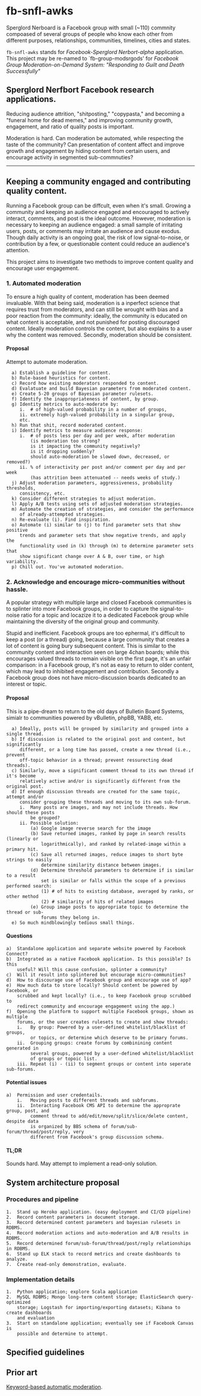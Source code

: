 # fb-snfl-awks

Sperglord Nerboard is a Facebook group with small (~110) commnity compoased
of several groups of people who know each other from different purposes, 
relationships, communities, timelines, cities and states.

`fb-snfl-awks` stands for *Facebook-Sperglord Nerbort-alpha* application. This
project may be re-named to `fb-group-modsrgods' for *Facebook Group
Moderation-on-Demand System: "Responding to Guilt and Death Successfully"*

## Sperglord Nerfbort Facebook research applications.

Reducing audience attrition, "shitposting," "copypasta," and becoming a
"funeral home for dead memes," and improving community growth, engagement,
and ratio of quality posts is important. 

Moderation is hard. Can moderation be automated, while respecting the taste
of the community? Can presentation of content affect and improve growth and
engagement by hiding content from certain users, and encourage activity in
segmented sub-commnuties? 

---

## Keeping a community engaged and contributing quality content.

Running a Facebook group can be diffcult, even when it's small. Growing a
community and keeping an audience engaged and encouraged to actively
interact, comments, and post is the ideal outcome. However, moderation is
necessary to keeping an audience engaged: a small sample of irritating
users, posts, or comments may irritate an audience and cause exodus. Though
daily activity is an ongoing goal, the risk of low signal-to-noise, or
contribution by a few, or questionable content could reduce an audience's
attention.

This project aims to investigate two methods to improve content quality and
encourage user engagement.

### 1. Automated moderation

To ensure a high quality of content, moderation has been deemed invaluable.
With that being said, moderation is a inperfect science that requires trust
from moderators, and can still be wrought with bias and a poor reaction from
the community: ideally, the community is educated on what content is acceptable,
and not punished for posting discouraged content. Ideally moderation controls
the content, but also explains to a user why the content was removed. Secondly,
moderation should be consistent. 

#### Proposal

Attempt to automate moderation.

      a) Establish a guideline for content.
      b) Rule-based heuristics for content.
      c) Record how existing moderators responded to content.
      d) Evalatuate and build Bayesian parameters from moderated content.
      e) Create 5-20 groups of Bayesian parameter rulesets.
      f) Identify the inappropriateness of content, by group.
      g) Identity metrics to auto-moderate by: 
         i.  # of high-valued probability in a number of groups,
         ii. extremely high-valued probability in a singular group,
         etc.
      h) Run that shit, record moderated content.
      i) Identify metrics to measure audience response:
         i.  # of posts less per day and per week, after moderation
             (is moderation too strong?
             is it impacting the community negatively?
             is it dropping suddenly?
             should auto-moderation be slowed down, decreased, or removed?)
         ii. % of interactivity per post and/or comment per day and per week
             (has attrition been attenuated -- needs weeks of study.)
      j) Adjust moderation parameters, aggressiveness, probability thresholds,
         consistency, etc.
      k) Consider different strategies to adjust moderation.
      l) Apply A/B tests using sets of adjusted moderation strategies.
      m) Automate the creation of strategies, and consider the performance 
         of already-attempted strategies.
      n) Re-evaluate (i). Find inspiration.
      o) Automate (i) similar to (j) to find parameter sets that show positive
         trends and parameter sets that show negative trends, and apply the
         functionality used in (k) through (m) to determine parameter sets that
         show significant change over A & B, over time, or high variability.
      p) Chill out. You've automated moderation.
  
### 2. Acknowledge and encourage micro-communities without hassle.

A popular strategy with multiple large and closed Facebook communities is
to splinter into more Facebook groups, in order to capture the signal-to-
noise ratio for a topic and locazize it to a dedicated Facebook group while
maintaining the diversity of the original group and community.

Stupid and inefficient. Facebook groups are too ephermal, it's difficult to
keep a post (or a thread) going, because a large community that creates a 
lot of content is going bury subsequent content. This is similar to the 
community content and interaction seen on large 4chan boards; while this
encourages valued threads to remain visible on the first page, it's an unfair
comparison: in a Facebook group, it's not as easy to return to older content,
which may lead to inhibited engagement and contribution. Secondly a Facebook
group does not have micro-discussion boards dedicated to an interest or
topic.

#### Proposal

This is a pipe-dream to return to the old days of Bulletin Board Systems,
simialr to communities powered by vBulletin, phpBB, YABB, etc.

      a) Ideally, posts will be grouped by similarity and grouped into a single thread.
      b) If discussion is related to the original post and content, but significantly
         different, or a long time has passed, create a new thread (i.e., prevent
         off-topic behavior in a thread; prevent ressurecting dead threads).
      c) Similarly, move a significant comment thread to its own thread if it's become
         relatively active and/or is significantly different from the original post.
      d) If enough discussion threads are created for the same topic, attempt and/or
         consider grouping these threads and moving to its own sub-forum.
         i.  Many posts are images, and may not include threads. How should these posts
             be grouped? 
         ii. Possible solution:  
             (a) Google image reverse search for the image
             (b) Save returned images, ranked by page in search results (linearly or
                 logarithmically), and ranked by related-image within a primary hit.
             (c) Save all returned images, reduce images to short byte strings to easily
                 determine similarity distance between images.
             (d) Determine threshold parameters to determine if is similar to a result
                 set is similar or falls within the scope of a previous performed search:
                 (1) # of hits to existing database, averaged by ranks, or other method
                 (2) # similarity of hits of related images
             (e) Group image posts to appropriate topic to determine the thread or sub-
                 forums they belong in.
      e) So much mindblowingly tedious small things.
      
#### Questions

    a)  Standalone application and separate website powered by Facebook Connect?
    b)  Integrated as a native Facebook application. Is this possible? Is this 
        useful? Will this cause confusion, splinter a community?
    c)  Will it result into splintered but encourage micro-communities?
    d)  How to discourage use of Facebook group and encourage use of app?
    e)  How much data to store locally? Should content be powered by Facebook, or
        scrubbed and kept locally? (i.e., to keep Facebook group scrubbed to
        redirect community and encourage engagement using the app.)
    f)  Opening the platform to support multiple Facebook groups, shown as multiple
        forums, or the user creates rulesets to create and show threads:
        i.   By group: Powered by a user-defined whitelist/blacklist of groups,
             or topics, or determine which deserve to be primary forums.
        ii.  Grouping groups: create forums by combinining content generated in 
             several groups, powered by a user-defined whitelist/blacklist
             of groups or topoic list.
        iii. Repeat (i) - (ii) to segment groups or content into seperate sub-forums.

#### Potential issues

    a)  Permission and user credentails.
        i.   Moving posts to different threads and subforums.
        ii.  Interacting Facebook CMS API to determine the approprate group, post, and
             comment thread to add/edit/move/split/slice/delete content, despite data 
             is organized by BBS schema of forum/sub-forum/thread/post/reply, very 
             different from Facebook's group discussion schema.

#### TL;DR

Sounds hard. May attempt to implement a read-only solution.
  
## System architecture proposal

### Procedures and pipeline

    1.  Stand up Heroko application. (easy deployment and CI/CD pipeline)
    2.  Record content parameters in document storage.
    3.  Record determined content parameters and bayesian rulesets in RDBMS.
    4.  Record moderation actions and auto-moderation and A/B results in RDBMS.
    5.  Record determined forum/sub-forum/thread/post/reply relationships in RDBMS.
    6.  Stand up ELK stack to record metrics and create dashboards to analyze.
    7.  Create read-only demonstration, evaluate.

### Implementation details

    1.  Python application; explore Scala application
    2.  MySQL RDBMS; Mongo long-term content storage; ElasticSearch query-optimized
        storage; Logstash for importing/exporting datasets; Kibana to create dashboards
        and evaluation
    3.  Start on standalone application; eventually see if Facebook Canvas is 
        possible and determine to attempt.
        
## Specified guidelines

## Prior art

[Keyword-based automatic moderation](https://www.agorapulse.com/features/facebook-automatic-moderation-tools).
